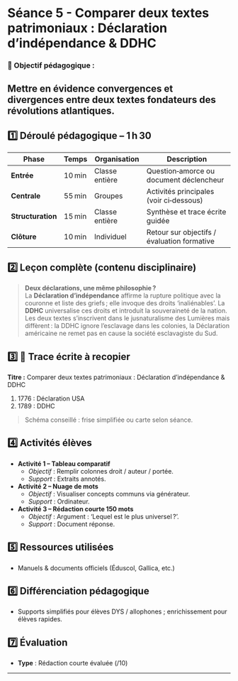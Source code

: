 # Séance 5 - Comparer deux textes patrimoniaux : Déclaration d’indépendance & DDHC
### 🎯 Objectif pédagogique :

Mettre en évidence convergences et divergences entre deux textes fondateurs des révolutions atlantiques.
---
## **1️⃣ Déroulé pédagogique – 1 h 30**
| Phase | Temps | Organisation | Description |
|-------|-------|--------------|-------------|
| **Entrée** | 10 min | Classe entière | Question‑amorce ou document déclencheur |
| **Centrale** | 55 min | Groupes | Activités principales (voir ci‑dessous) |
| **Structuration** | 15 min | Classe entière | Synthèse et trace écrite guidée |
| **Clôture** | 10 min | Individuel | Retour sur objectifs / évaluation formative |

## **2️⃣ Leçon complète (contenu disciplinaire)**

> **Deux déclarations, une même philosophie ?**  
> La **Déclaration d’indépendance** affirme la rupture politique avec la couronne et liste des griefs ; elle invoque des droits ‘inaliénables’. La **DDHC** universalise ces droits et introduit la souveraineté de la nation. Les deux textes s’inscrivent dans le jusnaturalisme des Lumières mais diffèrent : la DDHC ignore l’esclavage dans les colonies, la Déclaration américaine ne remet pas en cause la société esclavagiste du Sud.

## **3️⃣ 📝 Trace écrite à recopier**

**Titre :** Comparer deux textes patrimoniaux : Déclaration d’indépendance & DDHC

1. 1776 : Déclaration USA
2. 1789 : DDHC

> Schéma conseillé : frise simplifiée ou carte selon séance.

## **4️⃣ Activités élèves**

- **Activité 1 – Tableau comparatif**  
  - *Objectif* : Remplir colonnes droit / auteur / portée.  
  - *Support* : Extraits annotés.  
- **Activité 2 – Nuage de mots**  
  - *Objectif* : Visualiser concepts communs via générateur.  
  - *Support* : Ordinateur.  
- **Activité 3 – Rédaction courte 150 mots**  
  - *Objectif* : Argument : ‘Lequel est le plus universel ?’.  
  - *Support* : Document réponse.  

## **5️⃣ Ressources utilisées**

- Manuels & documents officiels (Éduscol, Gallica, etc.)

## **6️⃣ Différenciation pédagogique**

- Supports simplifiés pour élèves DYS / allophones ; enrichissement pour élèves rapides.

## **7️⃣ Évaluation**

- **Type** : Rédaction courte évaluée (/10)

---
